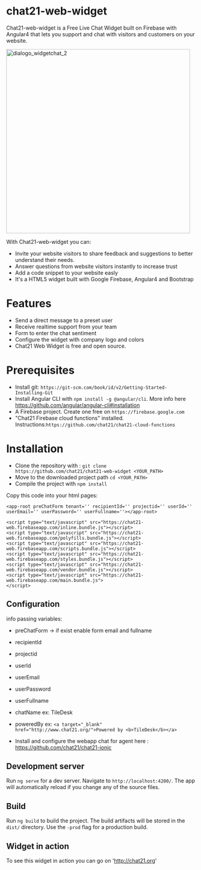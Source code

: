 # chat21-web-widget

Chat21-web-widget is a Free Live Chat Widget built on Firebase with Angular4 that lets you support and chat with visitors and customers on your website. 

<img width="488" alt="dialogo_widgetchat_2" src="https://user-images.githubusercontent.com/32448495/37662363-35110862-2c57-11e8-8720-263d1ff96f29.jpg">

With Chat21-web-widget you can:
* Invite your website visitors to share feedback and suggestions to better understand their needs.
* Answer questions from website visitors instantly to increase trust
* Add a code snippet to your website easly 
* It's a HTML5 widget built with Google Firebase, Angular4 and Bootstrap

# Features
* Send a direct message to a preset user
* Receive realtime support from your team
* Form to enter the chat sentiment
* Configure the widget with company logo and colors
* Chat21 Web Widget is free and open source.

# Prerequisites #
* Install git: `https://git-scm.com/book/id/v2/Getting-Started-Installing-Git`
* Install Angular CLI with  `npm install -g @angular/cli`. More info here https://github.com/angular/angular-cli#installation
* A Firebase project. Create one free on `https://firebase.google.com`
* "Chat21 Firebase cloud functions" installed. Instructions:`https://github.com/chat21/chat21-cloud-functions`


# Installation

* Clone the repository with : ```git clone https://github.com/chat21/chat21-web-widget <YOUR_PATH>```
* Move to the downloaded project path ```cd <YOUR_PATH>```
* Compile the project with ```npm install```

Copy this code into your html pages:

```
<app-root preChatForm tenant='' recipientId='' projectid='' userId='' userEmail='' userPassword='' userFullname=''></app-root>

<script type="text/javascript" src="https://chat21-web.firebaseapp.com/inline.bundle.js"></script>
<script type="text/javascript" src="https://chat21-web.firebaseapp.com/polyfills.bundle.js"></script>
<script type="text/javascript" src="https://chat21-web.firebaseapp.com/scripts.bundle.js"></script>
<script type="text/javascript" src="https://chat21-web.firebaseapp.com/styles.bundle.js"></script>
<script type="text/javascript" src="https://chat21-web.firebaseapp.com/vendor.bundle.js"></script>
<script type="text/javascript" src="https://chat21-web.firebaseapp.com/main.bundle.js">
</script>

```

## Configuration ##

info passing variables:  
* preChatForm -> if exist enable form email and fullname
* recipientId 
* projectid 
* userId  
* userEmail 
* userPassword 
* userFullname
* chatName ex: TileDesk
* poweredBy ex: ```<a target="_blank" href="http://www.chat21.org/">Powered by <b>TileDesk</b></a>```

* Install and configure the  webapp chat for agent here : https://github.com/chat21/chat21-ionic

## Development server

Run `ng serve` for a dev server. Navigate to `http://localhost:4200/`. The app will automatically reload if you change any of the source files.

## Build

Run `ng build` to build the project. The build artifacts will be stored in the `dist/` directory. Use the `-prod` flag for a production build.

## Widget in action 
To see this widget in action you can go on 'http://chat21.org'

